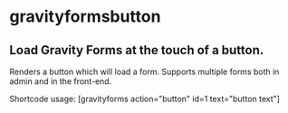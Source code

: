 # gravityformsbutton

## Load Gravity Forms at the touch of a button. 

Renders a button which will load a form. Supports multiple forms both in admin and in the front-end.

Shortcode usage: [gravityforms action="button" id=1 text="button text"]